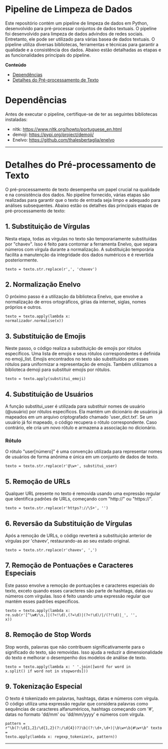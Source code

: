<h1>Pipeline de Limpeza de Dados</h1>

Este repositório contém um pipeline de limpeza de dados em Python, desenvolvido para pré-processar conjuntos de dados textuais. O pipeline foi desenvolvido para limpeza de dados advindos de redes sociais. Entretanto, ele pode ser utilizado para várias basea de dados textuais. O pipeline utiliza diversas bibliotecas, ferramentas e técnicas para garantir a qualidade e a consistência dos dados. Abaixo estão detalhadas as etapas e as funcionalidades principais do pipeline.

**Conteúdo**

- [Dependências](#dependências)
- [Detalhes do Pré-processamento de Texto](#detalhes-do-pré-processamento-de-texto)


# Dependências

Antes de executar o pipeline, certifique-se de ter as seguintes bibliotecas instaladas:

* nltk: https://www.nltk.org/howto/portuguese_en.html
* demoji: https://pypi.org/project/demoji/
* Enelvo: https://github.com/thalesbertaglia/enelvo
  
<hr>

# Detalhes do Pré-processamento de Texto
O pré-processamento de texto desempenha um papel crucial na qualidade e na consistência dos dados. No pipeline fornecido, várias etapas são realizadas para garantir que o texto de entrada seja limpo e adequado para análises subsequentes. Abaixo estão os detalhes das principais etapas de pré-processamento de texto:

## 1. Substituição de Vírgulas
Nesta etapa, todas as vírgulas no texto são temporariamente substituídas por "chavev". Isso é feito para contornar a ferramenta Enelvo, que separa números com vírgula durante a normalização. A substituição temporária facilita a manutenção da integridade dos dados numéricos e é revertida posteriormente.

<code>texto = texto.str.replace(r',', 'chavev')</code>

## 2. Normalização Enelvo
O próximo passo é a utilização da biblioteca Enelvo, que envolve a normalização de erros ortográficos, gírias da internet, siglas, nomes próprios e outros.

<code>texto = texto.apply(lambda x: normalizador.normalise(x))</code>

## 3. Substituição de Emojis
Neste passo, o código realiza a substituição de emojis por rótulos específicos. Uma lista de emojis e seus rótulos correspondentes é definida no emoji_list. Emojis encontrados no texto são substituídos por esses rótulos para uniformizar a representação de emojis. Também utilizamos a biblioteca demoji para substituir emojis por rótulos. 

<code>texto = texto.apply(substitui_emoji)</code>

## 4. Substituição de Usuários
A função substitui_user é utilizada para substituir nomes de usuário (@usuário) por rótulos específicos. Ela mantém um dicionário de usuários já mapeados em um arquivo criptografado chamado 'user_dict.txt'. Se um usuário já foi mapeado, o código recupera o rótulo correspondente. Caso contrário, ele cria um novo rótulo e armazena a associação no dicionário. 

### Rótulo
O rótulo "user[número]" é uma convenção utilizada para representar nomes de usuários de forma anônima e única em um conjunto de dados de texto.

<code>texto = texto.str.replace(r'@\w+', substitui_user)</code>

## 5. Remoção de URLs
Qualquer URL presente no texto é removida usando uma expressão regular que identifica padrões de URLs, começando com "http://" ou "https://".

<code>texto = texto.str.replace(r'https?://\S+', '')</code>

## 6. Reversão da Substituição de Vírgulas
Após a remoção de URLs, o código reverterá a substituição anterior de vírgulas por 'chavev', restaurando-as ao seu estado original.

<code>texto = texto.str.replace(r'chavev', ',')</code>

## 7. Remoção de Pontuações e Caracteres Especiais
Este passo envolve a remoção de pontuações e caracteres especiais do texto, exceto quando esses caracteres são parte de hashtags, datas ou números com vírgulas. Isso é feito usando uma expressão regular que mantém esses padrões específicos.

<code>texto = texto.apply(lambda x: re.sub(r'[^\w\#\/\s\,]|(?<!\d),(?=\d)|(?<!\d)\/|\/(?!\d)|_', '', x))</code>

## 8. Remoção de Stop Words
Stop words, palavras que não contribuem significativamente para o significado do texto, são removidas. Isso ajuda a reduzir a dimensionalidade do texto e melhorar o desempenho dos modelos de análise de texto.

<code>texto = texto.apply(lambda x: ' '.join([word for word in x.split() if word not in stopwords]))</code>

## 9. Tokenização Especial
O texto é tokenizado em palavras, hashtags, datas e números com vírgula. O código utiliza uma expressão regular que considera palavras como sequências de caracteres alfanuméricos, hashtags começando com '#', datas no formato 'dd/mm' ou 'dd/mm/yyyy' e números com vírgula.

<code>pattern = r"\b(?:\d{1,2}/\d{1,2}(?:/\d{4})?)\b|(?:\d+,\d+)|\b\w+\b|#\w+\b"
texto = texto.apply(lambda x: regexp_tokenize(x, pattern))</code>

<hr>

